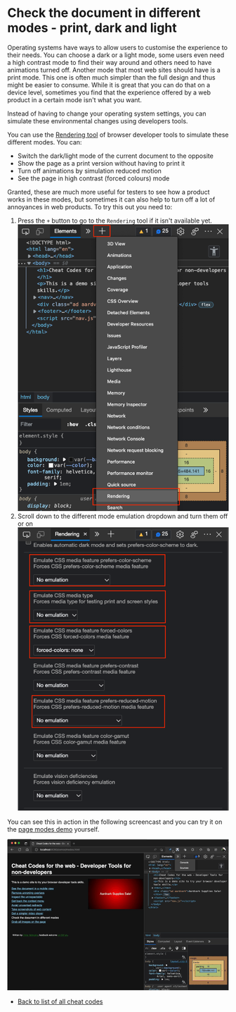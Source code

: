 # Check the document in different modes - print, dark and light

Operating systems have ways to allow users to customise the experience to their needs. You can choose a dark or a light mode, some users even need a high contrast mode to find their way around and others need to have animations turned off. Another mode that most web sites should have is a print mode. This one is often much simpler than the full design and thus might be easier to consume. While it is great that you can do that on a device level, sometimes you find that the experience offered by a web product in a certain mode isn't what you want.

Instead of having to change your operating system settings, you can simulate these environmental changes using developers tools.

You can use the [Rendering tool](https://docs.microsoft.com/microsoft-edge/devtools-guide-chromium/accessibility/preferred-color-scheme-simulation) of browser developer tools to simulate these different modes. You can:

- Switch the dark/light mode of the current document to the opposite
- Show the page as a print version without having to print it
- Turn off animations by simulation reduced motion
- See the page in high contrast (forced colours) mode

Granted, these are much more useful for testers to see how a product works in these modes, but sometimes it can also help to turn off a lot of annoyances in web products. To try this out you need to:

1. Press the `+` button to go to the `Rendering` tool if it isn't available yet.
   ![Turning on the Rendering tool](screencasts/rendering-tool.png)
1. Scroll down to the different mode emulation dropdown and turn them off or on
   ![Different mode switches in the Rendering tool](screencasts/modes-dropdowns.png)

You can see this in action in the following screencast and you can try it on the [page modes demo](https://codepo8.github.io/web-cheatcodes/demos/modes.html) yourself.

![Showing the current page in different modes](screencasts/modes.gif)

- [Back to list of all cheat codes](README.md)
